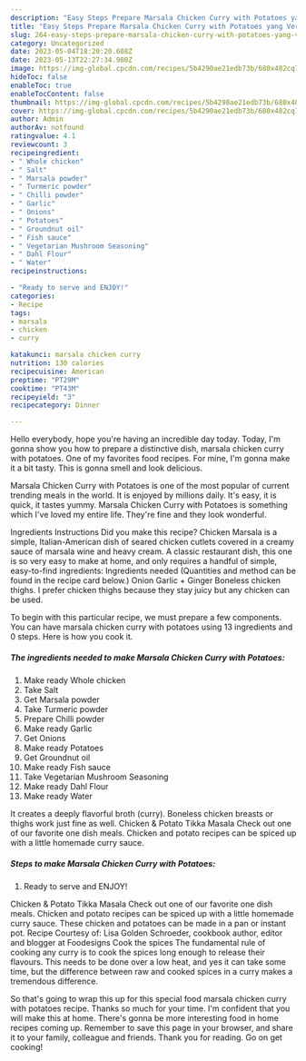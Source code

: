 ```yaml
---
description: "Easy Steps Prepare Marsala Chicken Curry with Potatoes yang Very Delicious}"
title: "Easy Steps Prepare Marsala Chicken Curry with Potatoes yang Very Delicious}"
slug: 264-easy-steps-prepare-marsala-chicken-curry-with-potatoes-yang-very-delicious
category: Uncategorized
date: 2023-05-04T18:20:20.608Z
date: 2023-05-13T22:27:34.980Z
image: https://img-global.cpcdn.com/recipes/5b4290ae21edb73b/680x482cq70/marsala-chicken-curry-with-potatoes-recipe-main-photo.jpg
hideToc: false
enableToc: true
enableTocContent: false
thumbnail: https://img-global.cpcdn.com/recipes/5b4290ae21edb73b/680x482cq70/marsala-chicken-curry-with-potatoes-recipe-main-photo.jpg
cover: https://img-global.cpcdn.com/recipes/5b4290ae21edb73b/680x482cq70/marsala-chicken-curry-with-potatoes-recipe-main-photo.jpg
author: Admin
authorAv: notfound
ratingvalue: 4.1
reviewcount: 3
recipeingredient:
- " Whole chicken"
- " Salt"
- " Marsala powder"
- " Turmeric powder"
- " Chilli powder"
- " Garlic"
- " Onions"
- " Potatoes"
- " Groundnut oil"
- " Fish sauce"
- " Vegetarian Mushroom Seasoning"
- " Dahl Flour"
- " Water"
recipeinstructions:

- "Ready to serve and ENJOY!"
categories:
- Recipe
tags:
- marsala
- chicken
- curry

katakunci: marsala chicken curry 
nutrition: 130 calories
recipecuisine: American
preptime: "PT29M"
cooktime: "PT43M"
recipeyield: "3"
recipecategory: Dinner

---
```



Hello everybody, hope you're having an incredible day today. Today, I'm gonna show you how to prepare a distinctive dish, marsala chicken curry with potatoes. One of my favorites food recipes. For mine, I'm gonna make it a bit tasty. This is gonna smell and look delicious.

Marsala Chicken Curry with Potatoes is one of the most popular of current trending meals in the world. It is enjoyed by millions daily. It's easy, it is quick, it tastes yummy. Marsala Chicken Curry with Potatoes is something which I've loved my entire life. They're fine and they look wonderful.

Ingredients Instructions Did you make this recipe? Chicken Marsala is a simple, Italian-American dish of seared chicken cutlets covered in a creamy sauce of marsala wine and heavy cream. A classic restaurant dish, this one is so very easy to make at home, and only requires a handful of simple, easy-to-find ingredients: Ingredients needed (Quantities and method can be found in the recipe card below.) Onion Garlic + Ginger Boneless chicken thighs. I prefer chicken thighs because they stay juicy but any chicken can be used.


To begin with this particular recipe, we must prepare a few components. You can have marsala chicken curry with potatoes using 13 ingredients and 0 steps. Here is how you cook it.

<!--inarticleads1-->

##### The ingredients needed to make Marsala Chicken Curry with Potatoes:

1. Make ready  Whole chicken
1. Take  Salt
1. Get  Marsala powder
1. Take  Turmeric powder
1. Prepare  Chilli powder
1. Make ready  Garlic
1. Get  Onions
1. Make ready  Potatoes
1. Get  Groundnut oil
1. Make ready  Fish sauce
1. Take  Vegetarian Mushroom Seasoning
1. Make ready  Dahl Flour
1. Make ready  Water


It creates a deeply flavorful broth (curry). Boneless chicken breasts or thighs work just fine as well. Chicken &amp; Potato Tikka Masala Check out one of our favorite one dish meals. Chicken and potato recipes can be spiced up with a little homemade curry sauce. 

<!--inarticleads2-->

##### Steps to make Marsala Chicken Curry with Potatoes:


1. Ready to serve and ENJOY!

Chicken &amp; Potato Tikka Masala Check out one of our favorite one dish meals. Chicken and potato recipes can be spiced up with a little homemade curry sauce. These chicken and potatoes can be made in a pan or instant pot. Recipe Courtesy of: Lisa Golden Schroeder, cookbook author, editor and blogger at Foodesigns Cook the spices The fundamental rule of cooking any curry is to cook the spices long enough to release their flavours. This needs to be done over a low heat, and yes it can take some time, but the difference between raw and cooked spices in a curry makes a tremendous difference. 

So that's going to wrap this up for this special food marsala chicken curry with potatoes recipe. Thanks so much for your time. I'm confident that you will make this at home. There's gonna be more interesting food in home recipes coming up. Remember to save this page in your browser, and share it to your family, colleague and friends. Thank you for reading. Go on get cooking!
